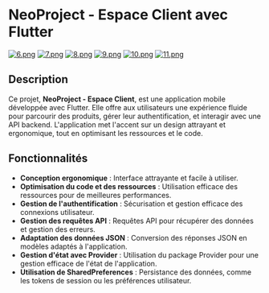 # NeoProject - Espace Client avec Flutter
[![6.png](https://i.postimg.cc/nhPvGhBW/6.png)](https://postimg.cc/Mn1MWxs0)
[![7.png](https://i.postimg.cc/Dz41j3cw/7.png)](https://postimg.cc/gwdwj55C)
[![8.png](https://i.postimg.cc/63snFbHL/8.png)](https://postimg.cc/3yBkv1Qd)
[![9.png](https://i.postimg.cc/ZRrpmP2k/9.png)](https://postimg.cc/sQgv9W3K)
[![10.png](https://i.postimg.cc/qq4nvhHN/10.png)](https://postimg.cc/qhDgm7Rr)
[![11.png](https://i.postimg.cc/HnzMcYTB/11.png)](https://postimg.cc/7JChjyG2)

## Description

Ce projet, **NeoProject - Espace Client**, est une application mobile développée avec Flutter. Elle offre aux utilisateurs une expérience fluide pour parcourir des produits, gérer leur authentification, et interagir avec une API backend. L'application met l'accent sur un design attrayant et ergonomique, tout en optimisant les ressources et le code.

## Fonctionnalités

- **Conception ergonomique** : Interface attrayante et facile à utiliser.
- **Optimisation du code et des ressources** : Utilisation efficace des ressources pour de meilleures performances.
- **Gestion de l'authentification** : Sécurisation et gestion efficace des connexions utilisateur.
- **Gestion des requêtes API** : Requêtes API pour récupérer des données et gestion des erreurs.
- **Adaptation des données JSON** : Conversion des réponses JSON en modèles adaptés à l'application.
- **Gestion d'état avec Provider** : Utilisation du package Provider pour une gestion efficace de l'état de l'application.
- **Utilisation de SharedPreferences** : Persistance des données, comme les tokens de session ou les préférences utilisateur.
